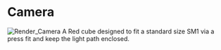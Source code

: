 # Camera
![Render_Camera](https://github.com/SiberFreak/Protocube/blob/main/Resources/Renders/Basic_Renders/Render_Camera.png)
A Red cube designed to fit a standard size SM1 via a press fit and keep the light path enclosed.
